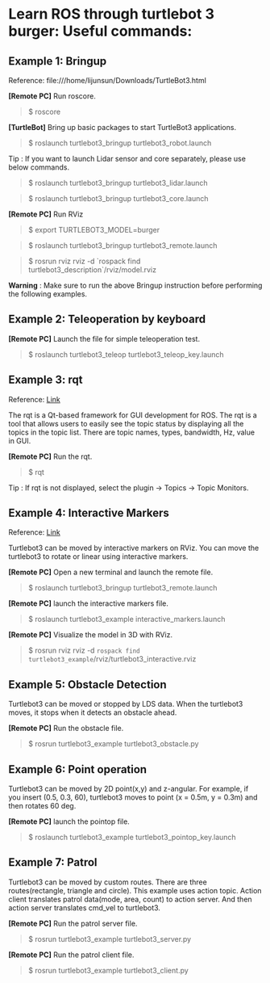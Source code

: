 # Learn ROS through turtlebot 3 burger: Useful commands:

## Example 1: Bringup

Reference: file:///home/lijunsun/Downloads/TurtleBot3.html

**[Remote PC]** Run roscore.

>$ roscore

**[TurtleBot]** Bring up basic packages to start TurtleBot3 applications.

   >$ roslaunch turtlebot3_bringup turtlebot3_robot.launch
   
   Tip : If you want to launch Lidar sensor and core separately, please use below commands.

   >$ roslaunch turtlebot3_bringup turtlebot3_lidar.launch
 
   >$ roslaunch turtlebot3_bringup turtlebot3_core.launch

**[Remote PC]** Run RViz

   >$ export TURTLEBOT3_MODEL=burger
   
   >$ roslaunch turtlebot3_bringup turtlebot3_remote.launch
   
   >$ rosrun rviz rviz -d \`rospack find turtlebot3_description\`/rviz/model.rviz
   
   
**Warning** : Make sure to run the above Bringup instruction before performing the following examples.   
   
   
## Example 2: Teleoperation by keyboard

**[Remote PC]** Launch the file for simple teleoperation test.

   >$ roslaunch turtlebot3_teleop turtlebot3_teleop_key.launch


## Example 3: rqt

Reference: [Link](http://emanual.robotis.com/docs/en/platform/turtlebot3/example/#example)

The rqt is a Qt-based framework for GUI development for ROS. The rqt is a tool that allows users to easily see the topic status by displaying all the topics in the topic list. There are topic names, types, bandwidth, Hz, value in GUI.

**[Remote PC]** Run the rqt.

   >$ rqt

Tip : If rqt is not displayed, select the plugin -> Topics -> Topic Monitors.


## Example 4: Interactive Markers

Reference: [Link](http://emanual.robotis.com/docs/en/platform/turtlebot3/example/#example)

Turtlebot3 can be moved by interactive markers on RViz. You can move the turtlebot3 to rotate or linear using interactive markers.

**[Remote PC]** Open a new terminal and launch the remote file. 

   >$ roslaunch turtlebot3_bringup turtlebot3_remote.launch

**[Remote PC]** launch the interactive markers file.

   >$ roslaunch turtlebot3_example interactive_markers.launch
   
**[Remote PC]** Visualize the model in 3D with RViz.

   >$ rosrun rviz rviz -d `rospack find turtlebot3_example`/rviz/turtlebot3_interactive.rviz


## Example 5: Obstacle Detection

Turtlebot3 can be moved or stopped by LDS data. When the turtlebot3 moves, it stops when it detects an obstacle ahead.

**[Remote PC]** Run the obstacle file.

   >$ rosrun turtlebot3_example turtlebot3_obstacle.py


## Example 6: Point operation

Turtlebot3 can be moved by 2D point(x,y) and z-angular. For example, if you insert (0.5, 0.3, 60), turtlebot3 moves to point (x = 0.5m, y = 0.3m) and then rotates 60 deg.

**[Remote PC]** launch the pointop file.

   >$ roslaunch turtlebot3_example turtlebot3_pointop_key.launch


## Example 7: Patrol

Turtlebot3 can be moved by custom routes. There are three routes(rectangle, triangle and circle). This example uses action topic. Action client translates patrol data(mode, area, count) to action server. And then action server translates cmd_vel to turtlebot3.

**[Remote PC]** Run the patrol server file.

   >$ rosrun turtlebot3_example turtlebot3_server.py
   
**[Remote PC]** Run the patrol client file.

   >$ rosrun turtlebot3_example turtlebot3_client.py
